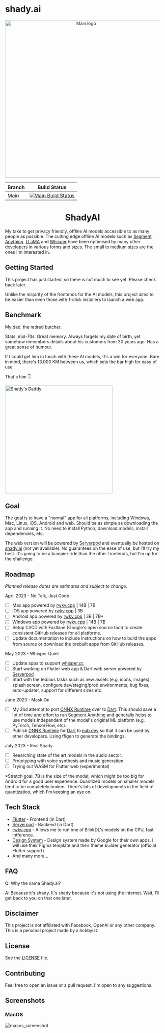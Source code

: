 # shady.ai

<div align="center">
<image alt="Main logo" height=512 src="https://user-images.githubusercontent.com/5500332/230834497-1a044b2f-2200-44a8-b6f2-33f587bad218.png"/>

| Branch | Build Status |
| :---         |     :---:      |
| Main   | [![Main Build Status](https://api.cirrus-ci.com/github/BrutalCoding/shady.ai.svg?branch=main)](https://cirrus-ci.com/github/BrutalCoding/shady.ai/main)     | git status    |

<h1>ShadyAI</>

</div>



My take to get privacy friendly, offline AI models accessible to as many people as possible. The cutting edge offline AI models such as [Segment Anything](https://ai.facebook.com/research/publications/segment-anything/), [LLaMA](https://github.com/facebookresearch/llama) and [Whisper](https://github.com/openai/whisper) have been optimised by many other developers in various forms and sizes. The small to medium sizes are the ones I'm interested in.

## Getting Started

This project has just started, so there is not much to see yet. Please check back later.

Unlike the majority of the frontends for the AI models, this project aims to be easier than even those with 1-click installers to launch a web app.

## Benchmark

My dad, the retired butcher.

Stats: mid-70s. Great memory. Always forgets my date of birth, yet somehow remembers details about his customers from 30 years ago. Has a great sense of humour.

If I could get him in touch with these AI models, It's a win for everyone. Bare in mind, there's 13.000 KM between us, which sets the bar high for easy of use.

That's him 👇

<div align="left">
<img alt="Shady's Daddy" src="https://user-images.githubusercontent.com/5500332/230836945-0540146a-b341-4874-9f31-58e687d29053.png" height=350>
</div>

## Goal

The goal is to have a "normal" app for all platforms, including Windows, Mac, Linux, iOS, Android and web. Should be as simple as downloading the app and running it. No need to install Python, download models, install dependencies, etc.

The web version will be powered by [Serverpod](https://github.com/serverpod/serverpod) and eventually be hosted on [shady.ai](https://shady.ai) (not yet available). No guarantees on the ease of use, but I'll try my best. It's going to be a bumpier ride than the other frontends, but I'm up for the challenge.

## Roadmap

_Planned release dates are estimates and subject to change._

April 2023 - No Talk, Just Code

- [ ] Mac app powered by [rwkv.cpp](https://github.com/saharNooby/rwkv.cpp) | 14B | 7B
- [ ] iOS app powered by [rwkv.cpp](https://github.com/saharNooby/rwkv.cpp) | 3B
- [ ] Android app powered by [rwkv.cpp](https://github.com/saharNooby/rwkv.cpp) | 3B | 7B*
- [ ] Windows app powered by [rwkv.cpp](https://github.com/saharNooby/rwkv.cpp) | 14B | 7B
- [ ] Setup CI/CD with Fastlane (Google's open source tool) to create consistent GitHub releases for all platforms.
- [ ] Update documentation to include instructions on how to build the apps from source or download the prebuilt apps from GitHub releases.

May 2023 - Whisper Quiet

- [ ] Update apps to support [whisper.cc](https://github.com/ggerganov/whisper.cpp)
- [ ] Start working on Flutter web app & Dart web server powered by [Serverpod](https://github.com/serverpod/serverpod)
- [ ] Start with the tedious tasks such as new assets (e.g. icons, images), splash screen, configure dev/staging/prod environments, bug fixes, auto-updater, support for different sizes etc.

June 2023 - Mask On

- [ ] My 2nd attempt to port [ONNX Runtime](https://github.com/microsoft/onnxruntime) over to [Dart](https://dart.dev/). This should save a lot of time and effort to run [Segment Anything](https://ai.facebook.com/research/publications/segment-anything/) and generally helps to use models independent of the model's original ML platform (e.g. PyTorch, TensorFlow, etc).
- [ ] Publish [ONNX Runtime](https://github.com/microsoft/onnxruntime) for [Dart](https://dart.dev/) to [pub.dev](https://pub.dev/) so that it can be used by other developers. Using ffigen to generate the bindings.

July 2023 - Real Shady

- [ ] Reearching state of the art models in the audio sector.
- [ ] Prototyping with voice synthesis and music generation.
- [ ] Trying out WASM for Flutter web (experimental)

*Stretch goal. 7B is the size of the model, which might be too big for Android for a good user experience. Quantized models on smaller models tend to be completely broken. There's lots of developments in the field of quantization, which I'm keeping an eye on.

## Tech Stack

- [Flutter](https://flutter.dev/) - Frontend (in Dart)
- [Serverpod](https://serverpod.dev/) - Backend (in Dart)
- [rwkv.cpp](https://github.com/saharNooby/rwkv.cpp) - Allows me to run one of BlinkDL's models on the CPU, fast intference.
- [Design System](https://m3.material.io/) - Design system made by Google for their own apps. I will use their Figma template and their theme builder generator (official Flutter support)
- And many more...

## FAQ

Q: Why the name Shady.ai?

A: Because it's shady. It's shady because it's not using the internet. Wait, I'll get back to you on that one later.

## Disclaimer

This project is not affiliated with Facebook, OpenAI or any other company. This is a personal project made by a hobbyist.

## License

See the [LICENSE](LICENSE) file.

## Contributing

Feel free to open an issue or a pull request. I'm open to any suggestions.

## Screenshots

### MacOS

![macos_screenshot](https://user-images.githubusercontent.com/5500332/230838110-f462d8b6-bc02-46fc-b300-86ca75bbbec4.png)
